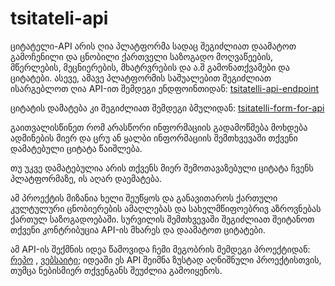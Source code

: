 # tsitateli-api

ციტატელი-API არის ღია პლატფორმა სადაც შეგიძლიათ დაამატოთ გამოჩენილი და ცნობილი ქართველი საზოგადო მოღვაწეების, მწერლების, მეცნიერების, მხატრვრების და ა.შ გამონათქვამები და ციტატები. ასევე, ამავე პლატფორმის საშუალებით შეგიძლიათ ისარგებლოთ ღია API-ით შემდეგი ენდფოინთიდან: [tsitatelli-api-endpoint](https://dev-meshveliani-apis.pantheonsite.io/jsonapi/node/tsitateli_api)

ციტატის დამატება კი შეგიძლიათ შემდეგი ბმულიდან: [tsitatelli-form-for-api](https://dev-meshveliani-apis.pantheonsite.io/node/add/tsitateli_api)

გაითვალისწინეთ რომ არასწორი ინფორმაციის გადამოწმება მოხდება ადმინების მიერ და ცრუ ან ყალბი ინფორმაციის შემთხვევაში თქვენი დამატებული ციტატა წაიშლება. 

თუ უკვე დამატებულია არის თქვენს მიერ შემოთავაზებული ციტატა ჩვენს პლატფორმაზე, ის აღარ დაემატება. 

ამ პროექტის მიზანია ხელი შეუწყოს და განავითაროს ქართული კულტულური ცნობიერების ამაღლებას და სახელმწიფოებრივ აზროვნებას ქართულ საზოგადოებაში. სურვილის შემთხვევაში შეგიძლიათ შეიტანოთ თქვენი კონტრიბუცია API-ის მხარეს და დაამატოთ ციტატები.

ამ API-ის შექმნის იდეა წამოვიდა ჩემი მეგობრის შემდეგი პროექტიდან: [რეპო](https://github.com/archiltavdgiridze/tsitatelli) , [ვებსაიტი](https://tsitatelli.vercel.app/); იდეაში ეს API შეიმნა ზუსტად აღნიშნული პროექტისთვის, თუმცა ნებისმიერ თქვენგანს შეუძლია გამოიყენოს. 
